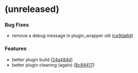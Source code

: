 <a name=""></a>
# (unreleased)


### Bug Fixes

* remove a debug message in plugin_wrapper util ([ce9da6d](https://github.com/metwork-framework/mfcom/commit/ce9da6d))


### Features

* better plugin build ([24a484d](https://github.com/metwork-framework/mfcom/commit/24a484d))
* better plugin cleaning (again) ([8c84417](https://github.com/metwork-framework/mfcom/commit/8c84417))



